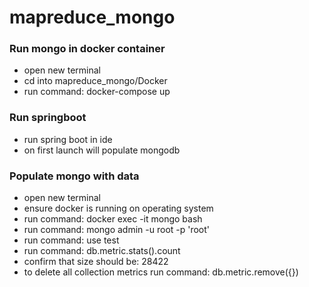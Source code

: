 # mapreduce_mongo

### Run mongo in docker container
- open new terminal
- cd into mapreduce_mongo/Docker
- run command: docker-compose up

### Run springboot
- run spring boot in ide
- on first launch will populate mongodb

### Populate mongo with data
- open new terminal
- ensure docker is running on operating system
- run command: docker exec -it mongo bash
- run command: mongo admin -u root -p 'root'
- run command: use test
- run command: db.metric.stats().count
- confirm that size should be: 28422
- to delete all collection metrics run command: db.metric.remove({})
